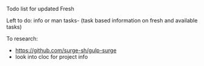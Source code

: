 Todo list for updated Fresh

Left to do:
info or man tasks- (task based information on fresh and available tasks)


To research:
- https://github.com/surge-sh/gulp-surge
- look into cloc for project info

